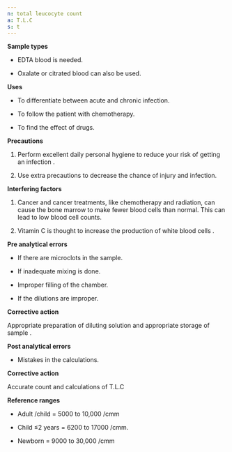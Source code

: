 ```yaml
---
n: total leucocyte count
a: T.L.C
s: t
---
```



__Sample types__ 

- EDTA blood is needed. 

- Oxalate or citrated blood can also be used. 

__Uses__ 

- To differentiate between acute and chronic infection. 

- To follow the patient with chemotherapy. 

- To find the effect of drugs. 

__Precautions__

1. Perform excellent daily personal hygiene to reduce your risk of getting an infection .

2. Use extra precautions to decrease the chance of injury and infection.



__Interfering factors__

1. Cancer and cancer treatments, like chemotherapy and radiation, can cause the bone marrow to make fewer blood cells than normal. This can lead to low blood cell counts.

2. Vitamin C is thought to increase the production of white blood cells .



__Pre analytical errors__

- If there are microclots in the sample. 

- If inadequate mixing is done. 

- Improper filling of the chamber. 

- If the dilutions are improper. 

__Corrective action__ 

Appropriate preparation of diluting solution and appropriate storage of sample .

__Post analytical errors__ 

- Mistakes in the calculations. 

__Corrective action__ 

Accurate count and calculations of T.L.C

__Reference ranges__ 

- Adult /child = 5000 to 10,000 /cmm 

- Child ≤2 years = 6200 to 17000 /cmm. 

- Newborn = 9000 to 30,000 /cmm